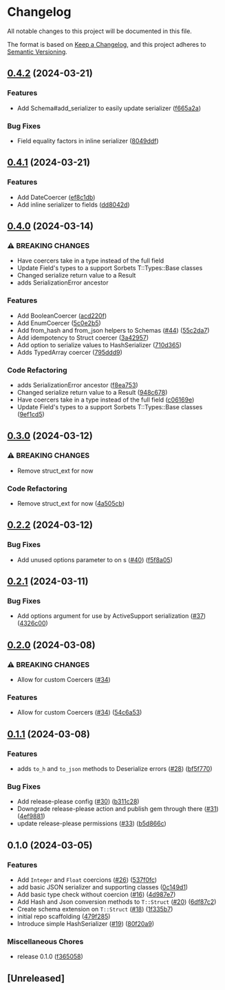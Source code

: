 # Changelog
All notable changes to this project will be documented in this file.

The format is based on [Keep a Changelog](https://keepachangelog.com/en/1.0.0/),
and this project adheres to [Semantic Versioning](https://semver.org/spec/v2.0.0.html).

## [0.4.2](https://github.com/maxveldink/sorbet-schema/compare/v0.4.1...v0.4.2) (2024-03-21)


### Features

* Add Schema#add_serializer to easily update serializer ([f665a2a](https://github.com/maxveldink/sorbet-schema/commit/f665a2ab3afbdaa3757c2d9fa489602edbdf8f8f))


### Bug Fixes

* Field equality factors in inline serializer ([8049ddf](https://github.com/maxveldink/sorbet-schema/commit/8049ddf2e1a2af45d6591c2689f2fde60afb5839))

## [0.4.1](https://github.com/maxveldink/sorbet-schema/compare/v0.4.0...v0.4.1) (2024-03-21)


### Features

* Add DateCoercer ([ef8c1db](https://github.com/maxveldink/sorbet-schema/commit/ef8c1dbdf3bd87ab2e64102fbd1434811aa353d8))
* Add inline serializer to fields ([dd8042d](https://github.com/maxveldink/sorbet-schema/commit/dd8042d8d88d67d530c7619ee3cbb108957990d1))

## [0.4.0](https://github.com/maxveldink/sorbet-schema/compare/v0.3.0...v0.4.0) (2024-03-14)


### ⚠ BREAKING CHANGES

* Have coercers take in a type instead of the full field
* Update Field's types to a support Sorbets T::Types::Base classes
* Changed serialize return value to a Result
* adds SerializationError ancestor

### Features

* Add BooleanCoercer ([acd220f](https://github.com/maxveldink/sorbet-schema/commit/acd220f55fe0ebc823de6cc43776a1f510a4acd0))
* Add EnumCoercer ([5c0e2b5](https://github.com/maxveldink/sorbet-schema/commit/5c0e2b51990dfb72218129b0935f881622324194))
* Add from_hash and from_json helpers to Schemas ([#44](https://github.com/maxveldink/sorbet-schema/issues/44)) ([55c2da7](https://github.com/maxveldink/sorbet-schema/commit/55c2da77b7c2636339c684560bf15c51ff3ff4b1))
* Add idempotency to Struct coercer ([3a42957](https://github.com/maxveldink/sorbet-schema/commit/3a42957836afee55b074fc5c8a41eac6d31ada70))
* Add option to serialize values to HashSerializer ([710d365](https://github.com/maxveldink/sorbet-schema/commit/710d365d477bd6c6bff20929fcdcc1d1cc95bdb3))
* Adds TypedArray coercer ([795ddd9](https://github.com/maxveldink/sorbet-schema/commit/795ddd97f05502b154d4cb165878c1f78935cb3c))


### Code Refactoring

* adds SerializationError ancestor ([f8ea753](https://github.com/maxveldink/sorbet-schema/commit/f8ea75304613cbab17f698006698a2524a44b538))
* Changed serialize return value to a Result ([948c678](https://github.com/maxveldink/sorbet-schema/commit/948c67815dab19793dd2f321a90797d123740e0e))
* Have coercers take in a type instead of the full field ([c06169e](https://github.com/maxveldink/sorbet-schema/commit/c06169e0fa1cf7c8f645ecabef19cc2f5facffe4))
* Update Field's types to a support Sorbets T::Types::Base classes ([9ef1cd5](https://github.com/maxveldink/sorbet-schema/commit/9ef1cd5caf09396d8dae6a4db1feeb4f88dd25e9))

## [0.3.0](https://github.com/maxveldink/sorbet-schema/compare/v0.2.2...v0.3.0) (2024-03-12)


### ⚠ BREAKING CHANGES

* Remove struct_ext for now

### Code Refactoring

* Remove struct_ext for now ([4a505cb](https://github.com/maxveldink/sorbet-schema/commit/4a505cba47b7fd0ae96d76a543f97228a3cd00d7))

## [0.2.2](https://github.com/maxveldink/sorbet-schema/compare/v0.2.1...v0.2.2) (2024-03-12)


### Bug Fixes

* Add unused options parameter to  on s ([#40](https://github.com/maxveldink/sorbet-schema/issues/40)) ([f5f8a05](https://github.com/maxveldink/sorbet-schema/commit/f5f8a05c05c2c5959b2f733f4289ddc807075c4d))

## [0.2.1](https://github.com/maxveldink/sorbet-schema/compare/v0.2.0...v0.2.1) (2024-03-11)


### Bug Fixes

* Add options argument for use by ActiveSupport serialization ([#37](https://github.com/maxveldink/sorbet-schema/issues/37)) ([4326c00](https://github.com/maxveldink/sorbet-schema/commit/4326c00d20e4f16de1c4a0562725b403fea92afd))

## [0.2.0](https://github.com/maxveldink/sorbet-schema/compare/v0.1.1...v0.2.0) (2024-03-08)


### ⚠ BREAKING CHANGES

* Allow for custom Coercers ([#34](https://github.com/maxveldink/sorbet-schema/issues/34))

### Features

* Allow for custom Coercers ([#34](https://github.com/maxveldink/sorbet-schema/issues/34)) ([54c6a53](https://github.com/maxveldink/sorbet-schema/commit/54c6a53019b18d65b18d6d1130c1034f1f6b1341))

## [0.1.1](https://github.com/maxveldink/sorbet-schema/compare/v0.1.0...v0.1.1) (2024-03-08)


### Features

* adds `to_h` and `to_json` methods to Deserialize errors ([#28](https://github.com/maxveldink/sorbet-schema/issues/28)) ([bf5f770](https://github.com/maxveldink/sorbet-schema/commit/bf5f770bc3ca176f18146dd780ad7ccd7fcb05b0))


### Bug Fixes

* Add release-please config ([#30](https://github.com/maxveldink/sorbet-schema/issues/30)) ([b311c28](https://github.com/maxveldink/sorbet-schema/commit/b311c2840d4929776e0133b061e531ae9d1f453f))
* Downgrade release-please action and publish gem through there ([#31](https://github.com/maxveldink/sorbet-schema/issues/31)) ([4ef9881](https://github.com/maxveldink/sorbet-schema/commit/4ef988120c73f42fdfa749d67b5ca0bafc4e52ce))
* update release-please permissions ([#33](https://github.com/maxveldink/sorbet-schema/issues/33)) ([b5d866c](https://github.com/maxveldink/sorbet-schema/commit/b5d866ca304879fc92c8d20ca2b303a3fcdd27c3))

## 0.1.0 (2024-03-05)

### Features

* Add `Integer` and `Float` coercions ([#26](https://github.com/maxveldink/sorbet-schema/issues/26)) ([537f0fc](https://github.com/maxveldink/sorbet-schema/commit/537f0fc4613e95e1e94ac7524488a19afb4018b7))
* add basic JSON serializer and supporting classes ([0c149d1](https://github.com/maxveldink/sorbet-schema/commit/0c149d1cb175630227ad2cd49fcbaf92a2ef22d3))
* Add basic type check without coercion ([#16](https://github.com/maxveldink/sorbet-schema/issues/16)) ([4d987e7](https://github.com/maxveldink/sorbet-schema/commit/4d987e736bea6e4650d6ed6bbf35208c63083322))
* Add Hash and Json conversion methods to `T::Struct` ([#20](https://github.com/maxveldink/sorbet-schema/issues/20)) ([6df87c2](https://github.com/maxveldink/sorbet-schema/commit/6df87c2bb8aa44363c3a02b0fe719725dbe97cb5))
* Create schema extension on `T::Struct` ([#18](https://github.com/maxveldink/sorbet-schema/issues/18)) ([1f335b7](https://github.com/maxveldink/sorbet-schema/commit/1f335b7746199034208df8b5718edae73b4158dd))
* initial repo scaffolding ([479f285](https://github.com/maxveldink/sorbet-schema/commit/479f285c08d952f1e6a9c767488657ba36c603b8))
* Introduce simple HashSerializer ([#19](https://github.com/maxveldink/sorbet-schema/issues/19)) ([80f20a9](https://github.com/maxveldink/sorbet-schema/commit/80f20a9e0164237ceb9743fa5fe062f5a03aba1f))


### Miscellaneous Chores

* release 0.1.0 ([f365058](https://github.com/maxveldink/sorbet-schema/commit/f365058a769a59acb1fd8c505907980a2896c51c))

## [Unreleased]
